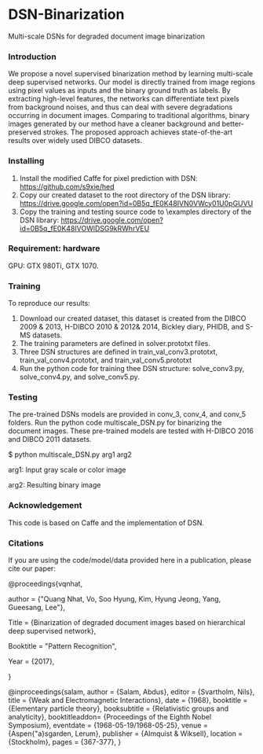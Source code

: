 # DSN-Binarization
Multi-scale DSNs for degraded document image binarization

### Introduction

We propose a novel supervised binarization method by learning multi-scale deep supervised networks. Our model is directly trained from image regions using pixel values as inputs and the binary ground truth as labels. By extracting high-level features, the networks can differentiate text pixels from background noises, and thus can deal with severe degradations occurring in document images. Comparing to traditional algorithms, binary images generated by our method have a cleaner background and better-preserved strokes. The proposed approach achieves state-of-the-art results over widely used DIBCO datasets.

### Installing

1. Install the modified Caffe for pixel prediction with DSN: https://github.com/s9xie/hed
2. Copy our created dataset to the root directory of the DSN library: https://drive.google.com/open?id=0B5q_fE0K48IVN0VWcy01U0pGUVU
3. Copy the training and testing source code to \examples directory of the DSN library: https://drive.google.com/open?id=0B5q_fE0K48IVOWlDSG9kRWhrVEU

### Requirement: hardware

GPU: GTX 980Ti, GTX 1070.

### Training

To reproduce our results:

1. Download our created dataset, this dataset is created from the DIBCO 2009 & 2013, H-DIBCO 2010 & 2012& 2014, Bickley diary, PHIDB, and S-MS datasets.
1. The training parameters are defined in solver.prototxt files.
2. Three DSN structures are defined in train_val_conv3.prototxt, train_val_conv4.prototxt, and train_val_conv5.prototxt
2. Run the python code for training thee DSN structure: solve_conv3.py, solve_conv4.py, and solve_conv5.py.

### Testing

The pre-trained DSNs models are provided in conv_3, conv_4, and conv_5 folders. Run the python code multiscale_DSN.py for binarizing the document images. These pre-trained models are tested with H-DIBCO 2016 and DIBCO 2011 datasets.

$ python multiscale_DSN.py arg1 arg2 

arg1: Input gray scale or color image

arg2: Resulting binary image


### Acknowledgement

This code is based on Caffe and the implementation of DSN.

### Citations

If you are using the code/model/data provided here in a publication, please cite our paper:

@proceedings{vqnhat,

  author = {"Quang Nhat, Vo,  Soo Hyung, Kim,  Hyung Jeong, Yang, Gueesang, Lee"},
  
  Title = {Binarization of degraded document images based on hierarchical deep supervised network},
  
  Booktitle = "Pattern Recognition",
  
  Year  = {2017},
  
}

@inproceedings{salam,
  author       = {Salam, Abdus},
  editor       = {Svartholm, Nils},
  title        = {Weak and Electromagnetic Interactions},
  date         = {1968},
  booktitle    = {Elementary particle theory},
  booksubtitle = {Relativistic groups and analyticity},
  booktitleaddon= {Proceedings of the Eighth Nobel Symposium},
  eventdate    = {1968-05-19/1968-05-25},
  venue        = {Aspen{\"a}sgarden, Lerum},
  publisher    = {Almquist \& Wiksell},
  location     = {Stockholm},
  pages        = {367-377},
}
